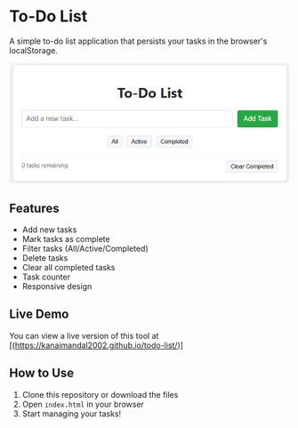 # To-Do List

A simple to-do list application that persists your tasks in the browser's localStorage.

![ToDo-list Preview](todo.png)


## Features

- Add new tasks
- Mark tasks as complete
- Filter tasks (All/Active/Completed)
- Delete tasks
- Clear all completed tasks
- Task counter
- Responsive design

## Live Demo

You can view a live version of this tool at [(https://kanaimandal2002.github.io/todo-list/)]

## How to Use

1. Clone this repository or download the files
2. Open `index.html` in your browser
3. Start managing your tasks!

